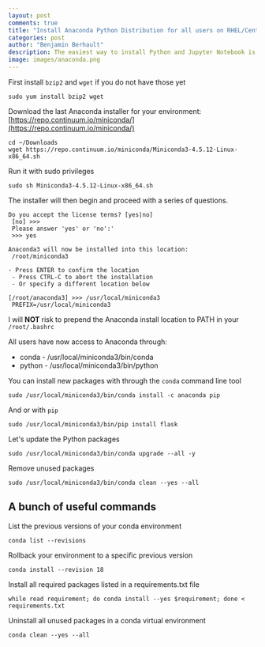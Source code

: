 ```yaml
---
layout: post
comments: true
title: "Install Anaconda Python Distribution for all users on RHEL/CentOS 7"
categories: post
author: "Benjamin Berhault"
description: The easiest way to install Python and Jupyter Notebook is probably with Anaconda.<br><br>Anaconda is a free and open source distribution of the Python programming language for data science and machine learning related applications, that aims to simplify package management and deployment. Package versions are managed by the package management system conda.
image: images/anaconda.png
---
```


First install `bzip2` and `wget` if you do not have those yet
```console
sudo yum install bzip2 wget
```

Download the last Anaconda installer for your environment: [https://repo.continuum.io/miniconda/](https://repo.continuum.io/miniconda/)
```console
cd ~/Downloads
wget https://repo.continuum.io/miniconda/Miniconda3-4.5.12-Linux-x86_64.sh
```

Run it with sudo privileges
```console
sudo sh Miniconda3-4.5.12-Linux-x86_64.sh
```

The installer will then begin and proceed with a series of questions. 
```console
Do you accept the license terms? [yes|no]
 [no] >>>
 Please answer 'yes' or 'no':'
 >>> yes

Anaconda3 will now be installed into this location:
 /root/miniconda3

- Press ENTER to confirm the location
 - Press CTRL-C to abort the installation
 - Or specify a different location below

[/root/anaconda3] >>> /usr/local/miniconda3
 PREFIX=/usr/local/miniconda3
```

I will <b>NOT</b> risk to prepend the Anaconda install location to PATH in your `/root/.bashrc`

All users have now access to Anaconda through:
* conda - /usr/local/miniconda3/bin/conda
* python - /usr/local/miniconda3/bin/python

You can install new packages with through the `conda` command line tool
```console
sudo /usr/local/miniconda3/bin/conda install -c anaconda pip
```

And or with `pip` 
```console
sudo /usr/local/miniconda3/bin/pip install flask
```

Let's update the Python packages
```console
sudo /usr/local/miniconda3/bin/conda upgrade --all -y
```

Remove unused packages
```console
sudo /usr/local/miniconda3/bin/conda clean --yes --all
```

## A bunch of useful commands

List the previous versions of your conda environment
```console
conda list --revisions
```

Rollback your environment to a specific previous version
```console
conda install --revision 18
```

Install all required packages listed in a requirements.txt file
```console
while read requirement; do conda install --yes $requirement; done < requirements.txt
```

Uninstall all unused packages in a conda virtual environment
```
conda clean --yes --all
```